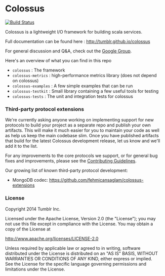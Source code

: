 Colossus
=========

[![Build Status](https://api.travis-ci.org/tumblr/colossus.png?branch=master)](https://travis-ci.org/tumblr/colossus)


Colossus is a lightweight I/O framework for building scala services.

Full documentation can be found here : http://tumblr.github.io/colossus

For general discussion and Q&A, check out the [Google Group](https://groups.google.com/forum/#!forum/colossus-users).

Here's an overview of what you can find in this repo

* `colossus` : The framework
* `colossus-metrics` : high-performance metrics library (does not depend on colossus)
* `colossus-examples` : A few simple examples that can be run
* `colossus-testkit` : Small library containing a few useful tools for testing
* `colossus-tests` : The unit and integration tests for colossus

### Third-party protocol extensions

We're currently asking anyone working on implementing support for new protocols to build your project as a separate repo and publish your own artifacts.  This will make it much easier for you to maintain your code as well as help us keep the main codebase slim.  Once you have published artifacts that build for the latest Colossus development release, let us know and we'll add it to the list.

For any improvements to the core protocols we support, or for general bug fixes and improvements, please see the [Contributing Guidelines](https://github.com/tumblr/colossus/blob/master/CONTRIBUTING.md).

Our growing list of known third-party protocol development:

* MongoDB codec: https://github.com/fehmicansaglam/colossus-extensions

### License

Copyright 2014 Tumblr Inc.

Licensed under the Apache License, Version 2.0 (the "License");
you may not use this file except in compliance with the License.
You may obtain a copy of the License at

   http://www.apache.org/licenses/LICENSE-2.0

Unless required by applicable law or agreed to in writing, software
distributed under the License is distributed on an "AS IS" BASIS,
WITHOUT WARRANTIES OR CONDITIONS OF ANY KIND, either express or implied.
See the License for the specific language governing permissions and
limitations under the License.

